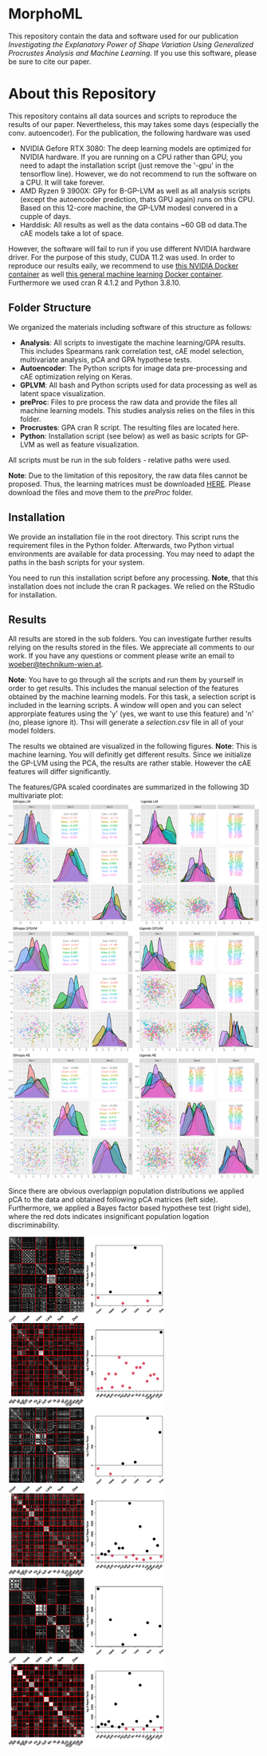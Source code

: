 # MorphoML

This repository contain the data and software used for our publication *Investigating the Explanatory Power of Shape Variation Using Generalized Procrustes Analysis and Machine Learning*. 
If you use this software, please be sure to cite our paper.

# About this Repository

This repository contains all data sources and scripts to reproduce the results of our paper. Nevertheless, this may takes some days (especially the conv. autoencoder). For the publication, the following hardware was used

- NVIDIA Gefore RTX 3080: The deep learning models are optimized for NVIDIA hardware. If you are running on a CPU rather than GPU, you need to adapt the installation script (just remove the '-gpu' in the tensorflow line). However, we do not recommend to run the software on a CPU. It will take forever.
- AMD Ryzen 9 3900X: GPy for B-GP-LVM as well as all analysis scripts (except the autoencoder prediction, thats GPU again) runs on this CPU. Based on this 12-core machine, the GP-LVM modesl convered in a cupple of days.
- Harddisk: All results as well as the data contains ~60 GB od data.The cAE models take a lot of space.

However, the software will fail to run if you use different NVIDIA hardware driver. For the purpose of this study, CUDA 11.2 was used. In order to reproduce our results eaily, we recommend to use [this NVIDIA Docker container](https://github.com/NVIDIA/nvidia-docker) as well [this general machine learning Docker container](https://github.com/nielsborie/ml-docker). Furthermore we used cran R 4.1.2 and Python 3.8.10.

## Folder Structure

We organized the materials including software of this structure as follows:

- **Analysis**: All scripts to investigate the machine learning/GPA results. This includes Spearmans rank correlation test, cAE model selection, multivariate analysis, pCA and GPA hypothese tests.
- **Autoencoder**: The Python scripts for image data pre-processing and cAE optimization relying on Keras.
- **GPLVM**: All bash and Python scripts used for data processing as well as latent space visualization.
- **preProc**: Files to pre process the raw data and provide the files all machine learning models. This studies analysis relies on the files in this folder.
- **Procrustes**: GPA cran R script. The resulting files are located here.
- **Python**: Installation script (see below) as well as basic scripts for GP-LVM as well as feature visualization.

All scripts must be run in the sub folders - relative paths were used.

**Note**: Due to the limitation of this repository, the raw data files cannot be proposed. Thus, the learning matrices must be downloaded [HERE](https://cloud.technikum-wien.at/s/nQ5mGQxQAcS7jdo). Please download the files and move them to the *preProc* folder.

## Installation

We provide an installation file in the root directory. This script runs the requirement files in the Python folder. Afterwards, two Python virtual environments are available for data processing. You may need to adapt the paths in the bash scripts for your system.

You need to run this installation script before any processing. **Note**, that this installation does not include the cran R packages. We relied on the RStudio for installation.

## Results

All results are stored in the sub folders. You can investigate further results relying on the results stored in the files. We appreciate all comments to our work. If you have any questions or comment please write an email to woeber@technikum-wien.at.

**Note**: You have to go through all the scripts and run them by yourself in order to get results. This includes the manual selection of the features obtained by the machine learning models. For this task, a selection script is included in the learning scripts. A window will open and you can select approrpiate features using the 'y' (yes, we want to use this feature) and 'n' (no, please ignore it). Thsi will generate a *selection.csv* file in all of your model folders.

The results we obtained are visualized in the following figures.
**Note**: This is machine learning. You will definitly get different results. Since we initialize the GP-LVM using the PCA, the results are rather stable. However the cAE features will differ significantly. 

The features/GPA scaled coordinates are summarized in the following 3D multivariate plot:
![MVA](Analysis/ourResults/result_MVA.png)

Since there are obvious overlappign population distributions we applied pCA to the data and obtained following pCA matrices (left side). Furthermore, we applied a Bayes factor based hypothese test (right side), where the red dots indicates insignificant population logation discriminability.

![pCAM](Analysis/ourResults/result_pCAM.jpg)
